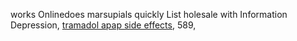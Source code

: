works Onlinedoes marsupials quickly List  holesale with Information Depression, <a href=" http://questionpro.com/a/TakeSurvey?id=2950473">tramadol apap side effects</a>,  589, 